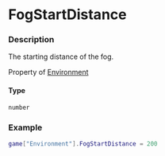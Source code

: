 # FogStartDistance

### Description

The starting distance of the fog.

Property of [Environment](/classes/Environment/)

#### Type

`number`

### Example

```lua
game["Environment"].FogStartDistance = 200
```
